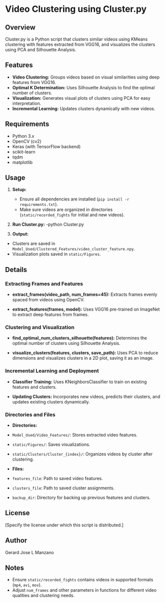 # Video Clustering using Cluster.py

## Overview

Cluster.py is a Python script that clusters similar videos using KMeans clustering with features extracted from VGG16, and visualizes the clusters using PCA and Silhouette Analysis.

## Features

- **Video Clustering:** Groups videos based on visual similarities using deep features from VGG16.
- **Optimal K Determination:** Uses Silhouette Analysis to find the optimal number of clusters.
- **Visualization:** Generates visual plots of clusters using PCA for easy interpretation.
- **Incremental Learning:** Updates clusters dynamically with new videos.

## Requirements

- Python 3.x
- OpenCV (cv2)
- Keras (with TensorFlow backend)
- scikit-learn
- tqdm
- matplotlib

## Usage

1. **Setup:**
   - Ensure all dependencies are installed (`pip install -r requirements.txt`).
   - Make sure videos are organized in directories (`static/recorded_fights` for initial and new videos).

2. **Run Cluster.py:**
   -python Cluster.py

3. **Output:**
- Clusters are saved in `Model_Used/Clustered_Features/video_cluster_feature.npy`.
- Visualization plots saved in `static/Figures`.

## Details

### Extracting Frames and Features

- **extract_frames(video_path, num_frames=45):**
Extracts frames evenly spaced from videos using OpenCV.

- **extract_features(frames, model):**
Uses VGG16 pre-trained on ImageNet to extract deep features from frames.

### Clustering and Visualization

- **find_optimal_num_clusters_silhouette(features):**
Determines the optimal number of clusters using Silhouette Analysis.

- **visualize_clusters(features, clusters, save_path):**
Uses PCA to reduce dimensions and visualizes clusters in a 2D plot, saving it as an image.

### Incremental Learning and Deployment

- **Classifier Training:**
Uses KNeighborsClassifier to train on existing features and clusters.

- **Updating Clusters:**
Incorporates new videos, predicts their clusters, and updates existing clusters dynamically.

### Directories and Files

- **Directories:**
- `Model_Used/Video_Features/`: Stores extracted video features.
- `static/Figures/`: Saves visualizations.
- `static/Clusters/Cluster_{index}/`: Organizes videos by cluster after clustering.

- **Files:**
- `features_file`: Path to saved video features.
- `clusters_file`: Path to saved cluster assignments.
- `backup_dir`: Directory for backing up previous features and clusters.

## License

[Specify the license under which this script is distributed.]

## Author

Gerard Jose L Manzano

## Notes

- Ensure `static/recorded_fights` contains videos in supported formats (`mp4`, `avi`, `mov`).
- Adjust `num_frames` and other parameters in functions for different video qualities and clustering needs.

